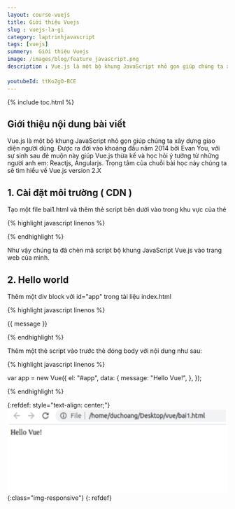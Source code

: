 ```yaml
---
layout: course-vuejs
title: Giới thiệu Vuejs
slug : vuejs-la-gi
category: laptrinhjavascript
tags: [vuejs]
summery:  Giới thiệu Vuejs
image: /images/blog/feature_javascript.png
description : Vue.js là một bộ khung JavaScript nhỏ gọn giúp chúng ta xây dựng giao diện người dùng. Ðược ra đời vào khoảng đầu năm 2014 bởi Evan You, với sự sinh sau đẻ muộn này giúp Vue.js thừa kế và học hỏi ý tưởng từ những người anh em: Reactjs, Angularjs

youtubeId: ttKo2gO-BCE
---
```


{% include toc.html %}

## **Giới thiệu nội dung bài viết**

Vue.js là một bộ khung JavaScript nhỏ gọn giúp chúng ta xây dựng giao diện người dùng. Ðược ra đời vào khoảng đầu năm 2014 bởi Evan You, với sự sinh sau đẻ muộn này giúp Vue.js thừa kế và học hỏi ý tưởng từ những người anh em: Reactjs, Angularjs. 
Trọng tâm của chuỗi bài học này chúng ta sẽ tìm hiểu về Vue.js version 2.X 



## **1. Cài đặt môi trường ( CDN )**

Tạo một file bai1.html và thêm thẻ script bên dưới vào trong khu vực của thẻ <head>

{% highlight javascript  linenos %}

 <script src="https://cdn.jsdelivr.net/npm/vue@2/dist/vue.js"></script> 

{% endhighlight %}

Như vậy chúng ta đã chèn mã script bộ khung JavaScript Vue.js vào trang web của mình.


## **2. Hello world**

Thêm một div block với id="app" trong tài liệu index.html 

{% highlight javascript  linenos %}

 <div id="app">{{ message }}</div> 

{% endhighlight %}

Thêm một thẻ script vào trước thẻ đóng body với nội dung như sau:

{% highlight javascript  linenos %}

var app = new Vue({ 
 el: "#app", 
 data: { 
 message: "Hello Vue!", 
 }, 
});


{% endhighlight %}

{:refdef: style="text-align: center;"}
![reactjs ](/images/post/vuejs/introduce.png){:class="img-responsive"}
{: refdef}














